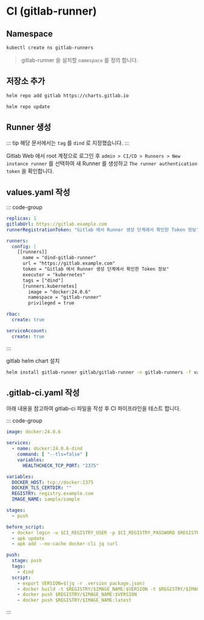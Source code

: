# CI (gitlab-runner)

## Namespace
``` bash
kubectl create ns gitlab-runners
```
> gitlab-runner 을 설치할 `namespace` 를 정의 합니다.

## 저장소 추가
``` bash
helm repo add gitlab https://charts.gitlab.io
```

``` bash
helm repo update
```

## Runner 생성
::: tip
해당 문서에서는 `tag` 를 `dind` 로 지정했습니다.
:::

Gitlab Web 에서 root 계정으로 로그인 후 `admin > CI/CD > Runners > New instance runner` 를 선택하여 새 Runner 를 생성하고 `The runner authentication token` 을 확인합니다.

## values.yaml 작성
::: code-group
``` yaml [values.yaml]
replicas: 1
gitlabUrl: https://gitlab.example.com
runnerRegistrationToken: "Gitlab 에서 Runner 생성 단계에서 확인한 Token 정보"

runners:
  config: |
    [[runners]]
      name = "dind-gitlab-runner"
      url = "https://gitlab.example.com"
      token = "Gitlab 에서 Runner 생성 단계에서 확인한 Token 정보"
      executor = "kubernetes"
      tags = ["dind"]
      [runners.kubernetes]
        image = "docker:24.0.6"
        namespace = "gitlab-runner"
        privileged = true

rbac:
  create: true

serviceAccount:
  create: true
```
:::

gitlab helm chart 설치
``` bash
helm install gitlab-runner gitlab/gitlab-runner -n gitlab-runners -f values.yaml 
```

## .gitlab-ci.yaml 작성

아래 내용을 참고하여 gitlab-ci 파일을 작성 후 CI 파이프라인을 테스트 합니다.

::: code-group
``` yaml [.gitlab-ci.yaml]
image: docker:24.0.6

services:
  - name: docker:24.0.6-dind
    command: [ "--tls=false" ]
    variables:
      HEALTHCHECK_TCP_PORT: "2375"

variables:
  DOCKER_HOST: tcp://docker:2375 
  DOCKER_TLS_CERTDIR: ""
  REGISTRY: registry.example.com
  IMAGE_NAME: sample/sample

stages:
  - push

before_script:
  - docker login -u $CI_REGISTRY_USER -p $CI_REGISTRY_PASSWORD $REGISTRY
  - apk update
  - apk add --no-cache docker-cli jq curl

push:
  stage: push
  tags: 
    - dind
  script:
    - export VERSION=$(jq -r .version package.json)
    - docker build -t $REGISTRY/$IMAGE_NAME:$VERSION -t $REGISTRY/$IMAGE_NAME:latest .
    - docker push $REGISTRY/$IMAGE_NAME:$VERSION
    - docker push $REGISTRY/$IMAGE_NAME:latest
```
:::

